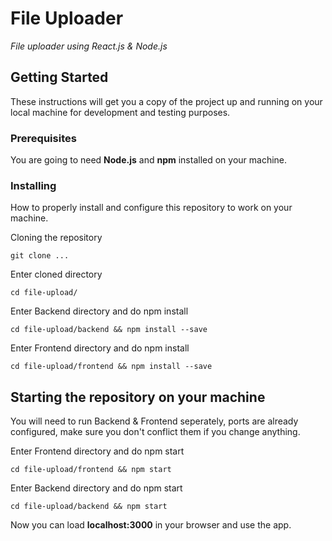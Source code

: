 # File Uploader

*File uploader using React.js & Node.js*

## Getting Started

These instructions will get you a copy of the project up and running on your local machine for development and testing purposes.


### Prerequisites

You are going to need **Node.js** and **npm** installed on your machine.

### Installing

How to properly install and configure this repository to work on your machine.

Cloning the repository

```
git clone ...
```

Enter cloned directory

```
cd file-upload/
```
Enter Backend directory and do npm install

```
cd file-upload/backend && npm install --save
```
Enter Frontend directory and do npm install

```
cd file-upload/frontend && npm install --save
```

## Starting the repository on your machine

You will need to run Backend & Frontend seperately, ports are already configured, make sure you don't conflict them if you change anything.

Enter Frontend directory and do npm start

```
cd file-upload/frontend && npm start
```
Enter Backend directory and do npm start

```
cd file-upload/backend && npm start
```

Now you can load **localhost:3000** in your browser and use the app.


